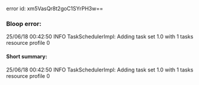 error id: xm5VasQr8t2goC1SYrPH3w==
### Bloop error:

25/06/18 00:42:50 INFO TaskSchedulerImpl: Adding task set 1.0 with 1 tasks resource profile 0
#### Short summary: 

25/06/18 00:42:50 INFO TaskSchedulerImpl: Adding task set 1.0 with 1 tasks resource profile 0